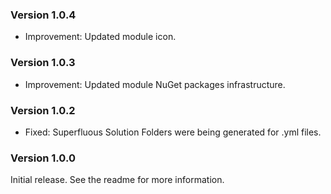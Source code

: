 ### Version 1.0.4

- Improvement: Updated module icon.

### Version 1.0.3

- Improvement: Updated module NuGet packages infrastructure.

### Version 1.0.2

- Fixed: Superfluous Solution Folders were being generated for .yml files.

### Version 1.0.0

Initial release. See the readme for more information.
